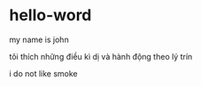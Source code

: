 # hello-word
my name is john

tôi thích những điều kì dị và hành động theo lý trín

i do not like smoke
